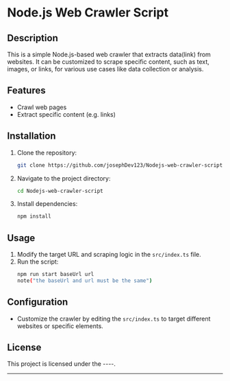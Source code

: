 # Node.js Web Crawler Script

## Description

This is a simple Node.js-based web crawler that extracts data(link) from websites. It can be customized to scrape specific content, such as text, images, or links, for various use cases like data collection or analysis.

## Features

- Crawl web pages
- Extract specific content (e.g. links)

## Installation

1. Clone the repository:
   ```bash
   git clone https://github.com/josephDev123/Nodejs-web-crawler-script.git
   ```
2. Navigate to the project directory:
   ```bash
   cd Nodejs-web-crawler-script
   ```
3. Install dependencies:
   ```bash
   npm install
   ```

## Usage

1. Modify the target URL and scraping logic in the `src/index.ts` file.
2. Run the script:
   ```bash
   npm run start baseUrl url
   note("the baseUrl and url must be the same")
   ```

## Configuration

- Customize the crawler by editing the `src/index.ts` to target different websites or specific elements.

## License

This project is licensed under the ----.

---
